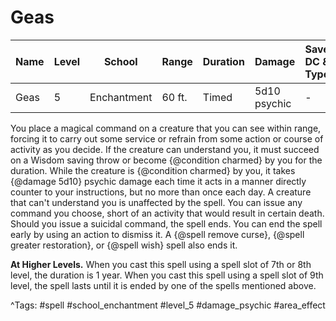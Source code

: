# Geas

| Name | Level | School | Range | Duration | Damage | Save DC & Type |
|------|-------|--------|-------|----------|--------|----------------|
| Geas | 5 | Enchantment | 60 ft. | Timed | 5d10 psychic | - |

You place a magical command on a creature that you can see within range, forcing it to carry out some service or refrain from some action or course of activity as you decide. If the creature can understand you, it must succeed on a Wisdom saving throw or become {@condition charmed} by you for the duration. While the creature is {@condition charmed} by you, it takes {@damage 5d10} psychic damage each time it acts in a manner directly counter to your instructions, but no more than once each day. A creature that can't understand you is unaffected by the spell. You can issue any command you choose, short of an activity that would result in certain death. Should you issue a suicidal command, the spell ends. You can end the spell early by using an action to dismiss it. A {@spell remove curse}, {@spell greater restoration}, or {@spell wish} spell also ends it.

**At Higher Levels.** When you cast this spell using a spell slot of 7th or 8th level, the duration is 1 year. When you cast this spell using a spell slot of 9th level, the spell lasts until it is ended by one of the spells mentioned above.

^Tags: #spell #school_enchantment #level_5 #damage_psychic #area_effect
